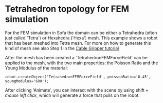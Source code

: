 # Tetrahedron topology for FEM simulation

For the FEM simulation in Sofa the domain can be either a Tetrahedra (often just called 'Tetra') or Hexahedra ('Hexa') mesh. This example shows a robot that has been meshed into Tetra mesh. For more on how to generate this kind of mesh see also Step 1 in the [Cable Gripper tutorial]( ../../T2-FromMeshToSimulation/index.html)

After the mesh has been created a 'TetrahedronFEMForceField' can be applied to the mesh, with the two main properties: the Poisson Ratio and the Young Modulus of the material:

~~~ {.python}
robot.createObject('TetrahedronFEMForceField', poissonRatio='0.45',  youngModulus='600');
~~~	


After clicking 'Animate', you can interact with the scene by using shift + *mouse left click*, which will generate a force that pulls on the robot. 
